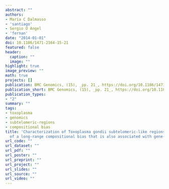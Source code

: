 ```yaml
---
abstract: ""
authors:
- María C Dalmasso
- 'santiago'
- Sergio O Angel
- 'fernan'
date: "2014-01-01"
doi: 10.1186/1471-2164-15-21
featured: false
header:
  caption: ""
  image: ""
highlight: true
image_preview: ""
math: true
projects: []
publication: BMC Genomics, (15), _pp. 21_, https://doi.org/10.1186/1471-2164-15-21
publication_short: BMC Genomics, (15), _pp. 21_, https://doi.org/10.1186/1471-2164-15-21
publication_types:
- "2"
summary: ""
tags:
- toxoplasma
- genomics
- subtelomeric-regions
- compositional bias
title: 'Characterization of Toxoplasma gondii subtelomeric-like regions: identification
  of a long-range compositional bias that is also associated with gene-poor regions'
url_code: ""
url_dataset: ""
url_pdf: ""
url_poster: ""
url_preprint: ""
url_project: ""
url_slides: ""
url_source: ""
url_video: ""
---
```

